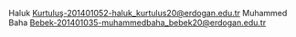 Haluk Kurtuluş-201401052-haluk_kurtulus20@erdogan.edu.tr
Muhammed Baha Bebek-201401035-muhammedbaha_bebek20@erdogan.edu.tr
